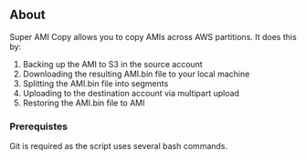 ## About
Super AMI Copy allows you to copy AMIs across AWS partitions. It does this by:
1. Backing up the AMI to S3 in the source account 
2. Downloading the resulting AMI.bin file to your local machine
3. Splitting the AMI.bin file into segments
4. Uploading to the destination account via multipart upload 
4. Restoring the AMI.bin file to AMI

### Prerequistes 
Git is required as the script uses several bash commands. 